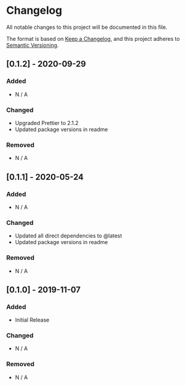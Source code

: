 # Changelog

All notable changes to this project will be documented in this file.

The format is based on [Keep a Changelog](https://keepachangelog.com/en/1.0.0/), and this project
adheres to [Semantic Versioning](https://semver.org/spec/v2.0.0.html).

## [0.1.2] - 2020-09-29

### Added

- N / A

### Changed

- Upgraded Prettier to 2.1.2
- Updated package versions in readme

### Removed

- N / A

## [0.1.1] - 2020-05-24

### Added

- N / A

### Changed

- Updated all direct dependencies to @latest
- Updated package versions in readme

### Removed

- N / A

## [0.1.0] - 2019-11-07

### Added

- Initial Release

### Changed

- N / A

### Removed

- N / A
